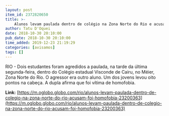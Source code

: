 ```yaml
---
layout: post
item_id: 2372820650
title: >-
    Alunos levam paulada dentro de colégio na Zona Norte do Rio e acusam: 'Foi homofobia'
author: Tatu D'Oquei
date: 2018-10-30 20:10:00
pub_date: 2018-10-30 20:10:00
time_added: 2019-12-23 21:19:29
categories: [avisamos]
tags: []
---
```


RIO - Dois estudantes foram agredidos a paulada, na tarde da última segunda-feira, dentro do Colégio estadual Visconde de Cairu, no Méier, Zona Norte do Rio. O agressor era outro aluno. Um dos jovens levou oito pontos na cabeça. A dupla afirma que foi vítima de homofobia.

**Link:** [https://m.oglobo.globo.com/rio/alunos-levam-paulada-dentro-de-colegio-na-zona-norte-do-rio-acusam-foi-homofobia-23200363](https://m.oglobo.globo.com/rio/alunos-levam-paulada-dentro-de-colegio-na-zona-norte-do-rio-acusam-foi-homofobia-23200363)

